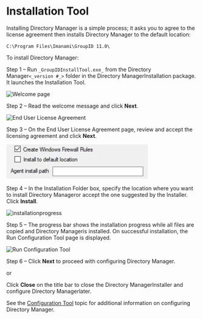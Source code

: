 # Installation Tool

Installing Directory Manager is a simple process; it asks you to agree to the license agreement then
installs Directory Manager to the default location:

```
C:\Program Files\Imanami\GroupID 11.0\
```

To install Directory Manager:

Step 1 – Run `_GroupIDInstallTool.exe_` from the Directory Manager`<_version #_>` folder in the
Directory ManagerInstallation package. It launches the Installation Tool.

![Welcome page](../../../../../static/img/product_docs/groupid/groupid/install/installer/introduction.webp)

Step 2 – Read the welcome message and click **Next**.

![End User License Agreement](../../../../../static/img/product_docs/groupid/groupid/install/installer/eula.webp)

Step 3 – On the End User License Agreement page, review and accept the licensing agreement and click
**Next**.

![installpath](../../../../../../static/img/product_docs/threatprevention/threatprevention/admin/agents/deploy/installpath.webp)

Step 4 – In the Installation Folder box, specify the location where you want to install Directory
Manageror accept the one suggested by the Installer. Click **Install**.

![installationprogress](../../../../../static/img/product_docs/groupid/groupid/install/installer/installationprogress.webp)

Step 5 – The progress bar shows the installation progress while all files are copied and Directory
Manageris installed. On successful installation, the Run Configuration Tool page is displayed.

![Run Configuration Tool](../../../../../static/img/product_docs/groupid/groupid/install/installer/runconfigurationtool.webp)

Step 6 – Click **Next** to proceed with configuring Directory Manager.

or

Click **Close** on the title bar to close the Directory ManagerInstaller and configure Directory
Managerlater.

See the [Configuration Tool](../configure/configure.md) topic for additional information on
configuring Directory Manager.
